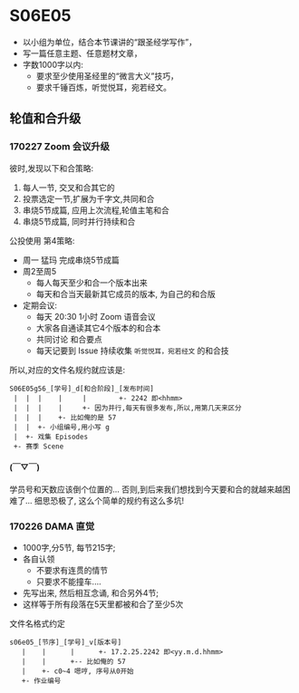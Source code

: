# S06E05 

- 以小组为单位，结合本节课讲的“跟圣经学写作”，
- 写一篇任意主题、任意题材文章，
- 字数1000字以内:
    + 要求至少使用圣经里的“微言大义”技巧，
    + 要求千锤百炼，听觉悦耳，宛若经文。

## 轮值和合升级

### 170227 Zoom 会议升级
彼时,发现以下和合策略:

1. 每人一节, 交叉和合其它的
2. 投票选定一节,扩展为千字文,共同和合
3. 串烧5节成篇, 应用上次流程,轮值主笔和合
4. 串烧5节成篇, 同时并行持续和合

公投使用 第4策略:

- 周一 猛玛 完成串烧5节成篇
- 周2至周5 
    + 每人每天至少和合一个版本出来
    + 每天和合当天最新其它成员的版本, 为自己的和合版
- 定期会议:
    + 每天 20:30 1小时 Zoom 语音会议
    + 大家各自通读其它4个版本的和合本
    + 共同讨论 和合要点
    + 每天记要到 Issue 持续收集 `听觉悦耳，宛若经文` 的和合技

所以,对应的文件名规约就应该是:

    S06E05g56_[学号]_d[和合阶段]_[发布时间]
     |  |  |    |     |        +- 2242 即<hhmm>
     |  |  |    |     +- 因为并行,每天有很多发布,所以,用第几天来区分
     |  |  |    +- 比如俺的是 57
     |  |  +- 小组编号,用小写 g
     |  +- 戏集 Episodes
     +- 赛季 Scene

#### (￣▽￣)

学员号和天数应该倒个位置的...
否则,到后来我们想找到今天要和合的就越来越困难了...
细思恐极了, 这么个简单的规约有这么多坑!


### 170226 DAMA 直觉
- 1000字,分5节, 每节215字;
- 各自认领
    + 不要求有连贯的情节
    + 只要求不能撞车....
- 先写出来, 然后相互念诵, 和合另外4节;
- 这样等于所有段落在5天里都被和合了至少5次

文件名格式约定

    s06e05_[节序]_[学号]_v[版本号]
       |    |      |      +- 17.2.25.2242 即<yy.m.d.hhmm>
       |    |      +-- 比如俺的 57
       |    +- c0~4 嗯哼, 序号从0开始
       +- 作业编号


       

